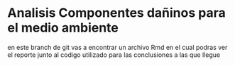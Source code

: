# Analisis Componentes dañinos para el medio ambiente

en este branch de git vas a encontrar un archivo Rmd en el cual podras ver el reporte junto al codigo utilizado para las conclusiones a las que llegue

